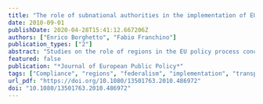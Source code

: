 ```yaml
---
title: "The role of subnational authorities in the implementation of EU directives"
date: 2010-09-01
publishDate: 2020-04-28T15:41:12.667206Z
authors: ["Enrico Borghetto", "Fabio Franchino"]
publication_types: ["2"]
abstract: "Studies on the role of regions in the EU policy process concentrate mainly on policy formulation and implementation of regional funds. In this article, we redress this bias by investigating the formal role of subnational authorities in the implementation of EU regulatory policies, specifically in the transposition of directives. Subnational authorities play a secondary, but increasingly important, role in the application of these measures. Their impact is greater on environmental and social policies, as it is also on public contract legislation. More decentralized states display higher levels of subnational involvement but, in these states, regional participation in national policy-making and a high number of regional authorities decrease the likelihood of finding subnational measures of transposition. There is also more subnational involvement in states with territories that have both an elected government as well as special arrangements regulating their relations with the EU. Finally, subnational involvement tends to prolong the process of transposition."
featured: false
publication: "*Journal of European Public Policy*"
tags: ["Compliance", "regions", "federalism", "implementation", "transposition", "directives"]
url_pdf: "https://doi.org/10.1080/13501763.2010.486972"
doi: "10.1080/13501763.2010.486972"
---
```


